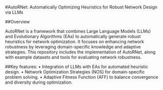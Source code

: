 #AutoRNet: Automatically Optimizing Heuristics for Robust Network Design via LLMs

##Overview

AutoRNet is a framework that combines Large Language Models (LLMs) and Evolutionary Algorithms (EAs) to automatically generate robust heuristics for network optimization. It focuses on enhancing network robustness by leveraging domain-specific knowledge and adaptive strategies. This repository includes the implementation of AutoRNet, along with example datasets and tools for evaluating network robustness.

##Key features:
	•	Integration of LLMs with EAs for automated heuristic design.
	•	Network Optimization Strategies (NOS) for domain-specific problem solving.
	•	Adaptive Fitness Function (AFF) to balance convergence and diversity during optimization.
